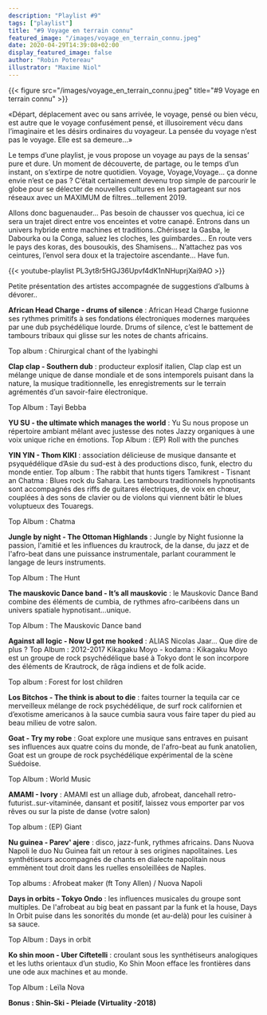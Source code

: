 ```yaml
---
description: "Playlist #9"
tags: ["playlist"]
title: "#9 Voyage en terrain connu"
featured_image: "/images/voyage_en_terrain_connu.jpeg"
date: 2020-04-29T14:39:08+02:00
display_featured_image: false
author: "Robin Potereau" 
illustrator: "Maxime Niol"
---
```


{{< figure src="/images/voyage_en_terrain_connu.jpeg" title="#9 Voyage en terrain connu" >}}

«Départ, déplacement avec ou sans arrivée, le voyage, pensé ou bien vécu, est autre que le voyage confusément pensé, et illusoirement vécu dans l’imaginaire et les désirs ordinaires du voyageur. La pensée du voyage n’est pas le voyage. Elle est sa demeure...»

Le temps d’une playlist, je vous propose un voyage au pays de la sensas’ pure et dure. Un moment de découverte, de partage, ou le temps d’un instant, on s’extirpe de notre quotidien. Voyage, Voyage,Voyage... ça donne envie n’est ce pas ? C’était certainement devenu trop simple de parcourir le globe pour se délecter de nouvelles cultures en les partageant sur nos réseaux avec un MAXIMUM de filtres...tellement 2019.

Allons donc baguenauder... Pas besoin de chausser vos quechua, ici ce sera un trajet direct entre vos enceintes et votre canapé. Entrons dans un univers hybride entre machines et traditions..Chérissez la Gasba, le Dabourka ou la Conga, saluez les cloches, les guimbardes... En route vers le pays des koras, des bousoukis, des Shamisens... N’attachez pas vos ceintures, l’envol sera doux et la trajectoire ascendante... Have fun.

{{< youtube-playlist PL3yt8r5HGJ36Upvf4dK1nNHuprjXai9AO >}}

Petite présentation des artistes accompagnée de suggestions d’albums à dévorer..

<strong>African Head Charge - drums of silence</strong> : African Head Charge fusionne ses rythmes primitifs à ses fondations électroniques modernes marquées par une dub psychédélique lourde. Drums of silence, c’est le battement de tambours tribaux qui glisse sur les notes de chants africains.

Top album : Chirurgical chant of the lyabinghi

<strong>Clap clap - Southern dub</strong> : producteur explosif italien, Clap clap est un mélange unique de danse mondiale et de sons intemporels puisant dans la nature, la musique traditionnelle, les enregistrements sur le terrain agrémentés d’un savoir-faire électronique. 

Top Album : Tayi Bebba

<strong>YU SU - the ultimate which manages the world</strong> : Yu Su nous propose un répertoire ambiant mêlant avec justesse des notes Jazzy organiques à une voix unique riche en émotions.
Top Album : (EP) Roll with the punches

<strong>YIN YIN - Thom KIKI</strong> : association délicieuse de musique dansante et psyquédélique d’Asie du sud-est à des productions disco, funk, electro du monde entier. Top album : The rabbit that hunts tigers
Tamikrest - Tisnant an Chatma : Blues rock du Sahara. Les tambours traditionnels hypnotisants sont accompagnés des riffs de guitares électriques, de voix en chœur, couplées à des sons de clavier ou de violons qui viennent bâtir le blues voluptueux des Touaregs. 

Top Album : Chatma

<strong>Jungle by night - The Ottoman Highlands</strong> : Jungle by Night fusionne la passion, l'amitié et les influences du krautrock, de la danse, du jazz et de l'afro-beat dans une puissance instrumentale, parlant couramment le langage de leurs instruments. 

Top Album : The Hunt

<strong>The mauskovic Dance band - It’s all mauskovic</strong> : le Mauskovic Dance Band combine des éléments de cumbia, de rythmes afro-caribéens dans un univers spatiale hypnotisant...unique.

Top Album : The Mauskovic Dance band

<strong>Against all logic - Now U got me hooked</strong> : ALIAS Nicolas Jaar... Que dire de plus ? Top Album : 2012-2017
Kikagaku Moyo - kodama : Kikagaku Moyo est un groupe de rock psychédélique basé à Tokyo dont le son incorpore des éléments de Krautrock, de râga indiens et de folk acide.

Top album : Forest for lost children

<strong>Los Bitchos - The think is about to die</strong> : faites tourner la tequila car ce merveilleux mélange de rock psychédélique, de surf rock californien et d’exotisme americanos à la sauce cumbia saura vous faire taper du pied au beau milieu de votre salon.


<strong>Goat - Try my robe</strong> : Goat explore une musique sans entraves en puisant ses influences aux quatre coins du monde, de l'afro-beat au funk anatolien, Goat est un groupe de rock psychédélique expérimental de la scène Suédoise. 

Top Album : World Music

<strong>AMAMI - Ivory</strong> : AMAMI est un alliage dub, afrobeat, dancehall retro-futurist..sur-vitaminée, dansant et positif, laissez vous emporter par vos rêves ou sur la piste de danse (votre salon) 

Top album : (EP) Giant
           
<strong>Nu guinea - Parev' ajere</strong> : disco, jazz-funk, rythmes africains. Dans Nuova Napoli le duo Nu Guinea fait un retour à ses origines napolitaines. Les synthétiseurs accompagnés de chants en dialecte napolitain nous emmènent tout droit dans les ruelles ensoleillées de Naples.

Top albums : Afrobeat maker (ft Tony Allen) / Nuova Napoli

<strong>Days in orbits - Tokyo Ondo</strong> : les influences musicales du groupe sont multiples. De l'afrobeat au big beat en passant par la funk et la house, Days In Orbit puise dans les sonorités du monde (et au-delà) pour les cuisiner à sa sauce.

 Top Album : Days in orbit

<strong>Ko shin moon - Uber Ciftetelli</strong> : croulant sous les synthétiseurs analogiques et les luths orientaux d’un studio, Ko Shin Moon efface les frontières dans une ode aux machines et au monde.

Top Album : Leïla Nova

<strong>Bonus : Shin-Ski - Pleiade (Virtuality -2018)</strong>